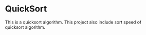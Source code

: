 # QuickSort
This is a quicksort algorithm. This project also include sort speed of quicksort algorithm.
